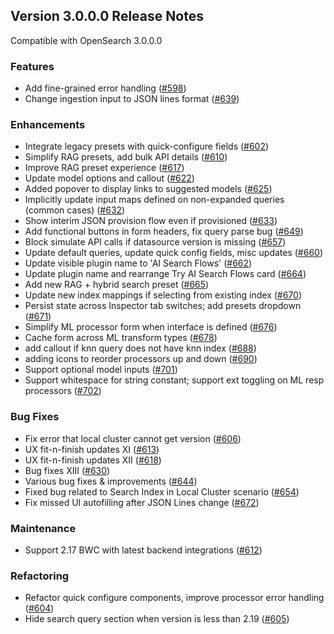 ## Version 3.0.0.0 Release Notes

Compatible with OpenSearch 3.0.0.0

### Features
- Add fine-grained error handling ([#598](https://github.com/opensearch-project/dashboards-flow-framework/pull/598))
- Change ingestion input to JSON lines format ([#639](https://github.com/opensearch-project/dashboards-flow-framework/pull/639))

### Enhancements
- Integrate legacy presets with quick-configure fields ([#602](https://github.com/opensearch-project/dashboards-flow-framework/pull/602))
- Simplify RAG presets, add bulk API details ([#610](https://github.com/opensearch-project/dashboards-flow-framework/pull/610))
- Improve RAG preset experience ([#617](https://github.com/opensearch-project/dashboards-flow-framework/pull/617))
- Update model options and callout ([#622](https://github.com/opensearch-project/dashboards-flow-framework/pull/622))
- Added popover to display links to suggested models ([#625](https://github.com/opensearch-project/dashboards-flow-framework/pull/625))
- Implicitly update input maps defined on non-expanded queries (common cases) ([#632](https://github.com/opensearch-project/dashboards-flow-framework/pull/632))
- Show interim JSON provision flow even if provisioned ([#633](https://github.com/opensearch-project/dashboards-flow-framework/pull/633))
- Add functional buttons in form headers, fix query parse bug ([#649](https://github.com/opensearch-project/dashboards-flow-framework/pull/649))
- Block simulate API calls if datasource version is missing ([#657](https://github.com/opensearch-project/dashboards-flow-framework/pull/657))
- Update default queries, update quick config fields, misc updates ([#660](https://github.com/opensearch-project/dashboards-flow-framework/pull/660))
- Update visible plugin name to 'AI Search Flows' ([#662](https://github.com/opensearch-project/dashboards-flow-framework/pull/662))
- Update plugin name and rearrange Try AI Search Flows card ([#664](https://github.com/opensearch-project/dashboards-flow-framework/pull/664))
- Add new RAG + hybrid search preset ([#665](https://github.com/opensearch-project/dashboards-flow-framework/pull/665))
- Update new index mappings if selecting from existing index ([#670](https://github.com/opensearch-project/dashboards-flow-framework/pull/670))
- Persist state across Inspector tab switches; add presets dropdown ([#671](https://github.com/opensearch-project/dashboards-flow-framework/pull/671))
- Simplify ML processor form when interface is defined ([#676](https://github.com/opensearch-project/dashboards-flow-framework/pull/676))
- Cache form across ML transform types ([#678](https://github.com/opensearch-project/dashboards-flow-framework/pull/678))
- add callout if knn query does not have knn index ([#688](https://github.com/opensearch-project/dashboards-flow-framework/pull/688))
- adding icons to reorder processors up and down ([#690](https://github.com/opensearch-project/dashboards-flow-framework/pull/690))
- Support optional model inputs ([#701](https://github.com/opensearch-project/dashboards-flow-framework/pull/701))
- Support whitespace for string constant; support ext toggling on ML resp processors ([#702](https://github.com/opensearch-project/dashboards-flow-framework/pull/702))


### Bug Fixes
- Fix error that local cluster cannot get version ([#606](https://github.com/opensearch-project/dashboards-flow-framework/pull/606))
- UX fit-n-finish updates XI ([#613](https://github.com/opensearch-project/dashboards-flow-framework/pull/613))
- UX fit-n-finish updates XII ([#618](https://github.com/opensearch-project/dashboards-flow-framework/pull/618))
- Bug fixes XIII ([#630](https://github.com/opensearch-project/dashboards-flow-framework/pull/630))
- Various bug fixes & improvements ([#644](https://github.com/opensearch-project/dashboards-flow-framework/pull/644))
- Fixed bug related to Search Index in Local Cluster scenario ([#654](https://github.com/opensearch-project/dashboards-flow-framework/pull/654))
- Fix missed UI autofilling after JSON Lines change ([#672](https://github.com/opensearch-project/dashboards-flow-framework/pull/672))

### Maintenance
- Support 2.17 BWC with latest backend integrations ([#612](https://github.com/opensearch-project/dashboards-flow-framework/pull/612))

### Refactoring
- Refactor quick configure components, improve processor error handling ([#604](https://github.com/opensearch-project/dashboards-flow-framework/pull/604))
- Hide search query section when version is less than 2.19 ([#605](https://github.com/opensearch-project/dashboards-flow-framework/pull/605))
